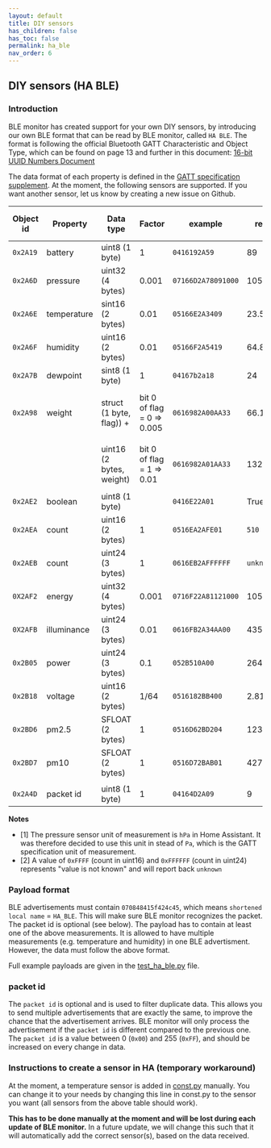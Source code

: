 ```yaml
---
layout: default
title: DIY sensors
has_children: false
has_toc: false
permalink: ha_ble
nav_order: 6
---
```



## DIY sensors (HA BLE)


### Introduction

BLE monitor has created support for your own DIY sensors, by introducing our own BLE format that can be read by BLE monitor, called `HA BLE`. The format is following the official Bluetooth GATT Characteristic and Object Type, which can be found on page 13 and further in this document: [16-bit UUID Numbers
Document](https://btprodspecificationrefs.blob.core.windows.net/assigned-values/16-bit%20UUID%20Numbers%20Document.pdf)

The data format of each property is defined in the [GATT specification supplement](https://www.bluetooth.org/DocMan/handlers/DownloadDoc.ashx?doc_id=524815). At the moment, the following sensors are supported. If you want another sensor, let us know by creating a new issue on Github. 

| Object id | Property    | Data type        | Factor | example | result | Unit in HA | Notes |
| --------- | ----------- | ---------------- | ------------- | ------------- | ------------- | ------------- | ------------- |
| `0x2A19`  | battery     | uint8 (1 byte)   | 1    | `0416192A59` | 89 | `%` | |
| `0x2A6D`  | pressure    | uint32 (4 bytes) | 0.001| `07166D2A78091000` | 1051.0 | `hPa` | [1] |
| `0x2A6E`  | temperature | sint16 (2 bytes) | 0.01 | `05166E2A3409` | 23.56 | `°C`  |  |
| `0x2A6F`  | humidity    | uint16 (2 bytes) | 0.01 | `05166F2A5419` | 64.84 | `%` |  |
| `0x2A7B`  | dewpoint    | sint8 (1 byte)   | 1    | `04167b2a18` | 24 | `°C` |  |
| `0x2A98`  | weight      | struct (1 byte, flag)) +| bit 0 of flag = 0 => 0.005 | `0616982A00AA33` | 66.13 | `kg` (bit 0 of flag = 0) |  |
|           |             | uint16 (2 bytes, weight)| bit 0 of flag = 1 => 0.01 | `0616982A01AA33` | 132.26 | `lbs` (bit 0 of flag = 1) |  |
| `0x2AE2`  | boolean     | uint8 (1 byte)   |      | `0416E22A01` | True | | |
| `0x2AEA`  | count       | uint16 (2 bytes) | 1    | `0516EA2AFE01` | `510` | | [2] |
| `0x2AEB`  | count       | uint24 (3 bytes) | 1    | `0616EB2AFFFFFF` | `unknown` | | [2] |
| `0X2AF2`  | energy      | uint32 (4 bytes) | 0.001| `0716F22A81121000` | 1053.313 | `kWh` |  |
| `0X2AFB`  | illuminance | uint24 (3 bytes) | 0.01 | `0616FB2A34AA00` | 435.72 | `lux`  |  |
| `0x2B05`  | power       | uint24 (3 bytes) | 0.1  | `052B510A00` | 264.1 | `W` |  |
| `0x2B18`  | voltage     | uint16 (2 bytes) | 1/64 | `0516182BB400` | 2.8125 | `V` |  |
| `0x2BD6`  | pm2.5       | SFLOAT (2 bytes) | 1    | `0516D62BD204` | 1234 | `kg/m3` | |
| `0x2BD7`  | pm10        | SFLOAT (2 bytes) | 1    | `0516D72BAB01`| 427 | `kg/m3` | |
|           |             |  |  |  | |  |  |
| `0x2A4D`  | packet id   | uint8 (1 byte)   | 1    | `04164D2A09` | 9 |  | |

**Notes**

- [1] The pressure sensor unit of measurement is `hPa` in Home Assistant. It was therefore decided to use this unit in stead of `Pa`, which is the GATT specification unit of measurement.
- [2] A value of `0xFFFF` (count in uint16) and `0xFFFFFF` (count in uint24) represents "value is not known" and will report back `unknown`

### Payload format

BLE advertisements must contain `070848415f424c45`, which means `shortened local name` = `HA_BLE`. This will make sure BLE monitor recognizes the packet. The packet id is optional (see below). The payload has to contain at least one of the above measurements. It is allowed to have multiple measurements (e.g. temperature and humidity) in one BLE advertisment. However, the data must follow the above format. 

Full example payloads are given in the [test_ha_ble.py](https://github.com/custom-components/ble_monitor/blob/master/custom_components/ble_monitor/test/test_ha_ble.py) file. 

### packet id

The `packet id` is optional and is used to filter duplicate data. This allows you to send multiple advertisements that are exactly the same, to improve the chance that the advertisement arrives. BLE monitor will only process the advertisement if the `packet id` is different compared to the previous one. The `packet id` is a value between 0 (`0x00`) and 255 (`0xFF`), and should be increased on every change in data. 

### Instructions to create a sensor in HA (temporary workaround)

At the moment, a temperature sensor is added in [const.py](https://github.com/custom-components/ble_monitor/blob/master/custom_components/ble_monitor/const.py#L860) manually. You can change it to your needs by changing this line in const.py to the sensor you want (all sensors from the above table should work). 

**This has to be done manually at the moment and will be lost during each update of BLE monitor.** In a future update, we will change this such that it will automatically add the correct sensor(s), based on the data received. 
